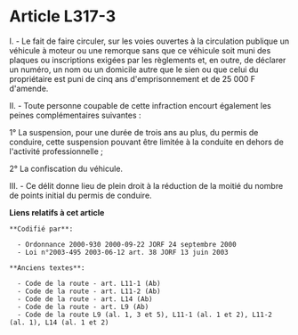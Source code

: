 # Article L317-3

I. - Le fait de faire circuler, sur les voies ouvertes à la circulation publique un véhicule à moteur ou une remorque sans
que ce véhicule soit muni des plaques ou inscriptions exigées par les règlements et, en outre, de déclarer un numéro, un nom
ou un domicile autre que le sien ou que celui du propriétaire est puni de cinq ans d'emprisonnement et de 25 000 F d'amende.

II. - Toute personne coupable de cette infraction encourt également les peines complémentaires suivantes :

1° La suspension, pour une durée de trois ans au plus, du permis de conduire, cette suspension pouvant être limitée à la
conduite en dehors de l'activité professionnelle ;

2° La confiscation du véhicule.

III. - Ce délit donne lieu de plein droit à la réduction de la moitié du nombre de points initial du permis de conduire.

**Liens relatifs à cet article**

	**Codifié par**:

	  - Ordonnance 2000-930 2000-09-22 JORF 24 septembre 2000
	  - Loi n°2003-495 2003-06-12 art. 38 JORF 13 juin 2003

	**Anciens textes**:

	  - Code de la route - art. L11-1 (Ab)
	  - Code de la route - art. L11-2 (Ab)
	  - Code de la route - art. L14 (Ab)
	  - Code de la route - art. L9 (Ab)
	  - Code de la route L9 (al. 1, 3 et 5), L11-1 (al. 1 et 2), L11-2 (al. 1), L14 (al. 1 et 2)
